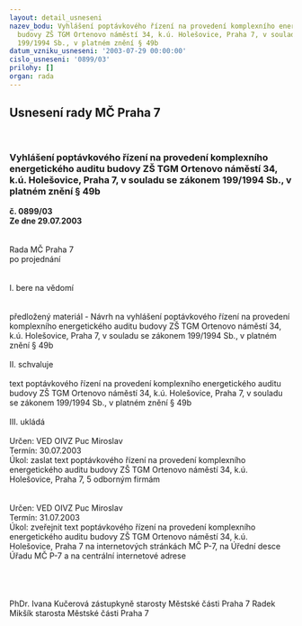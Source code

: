 ```yaml
---
layout: detail_usneseni
nazev_bodu: Vyhlášení poptávkového řízení na provedení komplexního energetického auditu
  budovy ZŠ TGM Ortenovo náměstí 34, k.ú. Holešovice, Praha 7, v souladu se zákonem
  199/1994 Sb., v platném znění § 49b
datum_vzniku_usneseni: '2003-07-29 00:00:00'
cislo_usneseni: '0899/03'
prilohy: []
organ: rada
---
```

<div id="ucUsn_pList" class="usn">
	<span><h2>Usnesení rady MČ Praha 7 </h2>
<br></span><div class="standBody">
<span><h3>Vyhlášení poptávkového řízení na provedení komplexního energetického auditu budovy ZŠ TGM Ortenovo náměstí 34, k.ú. Holešovice, Praha 7, v souladu se zákonem 199/1994 Sb., v platném znění § 49b</h3></span><div class="center">
		<strong>č. 0899/03</strong><br>
	</div>
<div class="center">
		<strong>Ze dne 29.07.2003</strong><br><br>
	</div>
<br>Rada MČ Praha 7<br>po projednání<br><br><br>I.	bere na vědomí<br><br> <br>předložený materiál - Návrh na vyhlášení poptávkového řízení na provedení komplexního energetického auditu budovy ZŠ TGM Ortenovo náměstí 34, k.ú. Holešovice, Praha 7, v souladu se zákonem 199/1994 Sb., v platném znění § 49b<br><br>II.	schvaluje <br><br>text poptávkového řízení na provedení komplexního energetického auditu budovy ZŠ TGM Ortenovo náměstí 34, k.ú. Holešovice, Praha 7, v souladu se zákonem 199/1994 Sb., v platném znění § 49b<br><br>III.	ukládá <br><br>Určen:	VED OIVZ Puc Miroslav<br>Termín: 30.07.2003<br>Úkol:	zaslat text poptávkového řízení na provedení komplexního energetického auditu budovy ZŠ TGM Ortenovo náměstí 34, k.ú. Holešovice, Praha 7, 5 odborným firmám<br> <br><br>Určen:	VED OIVZ Puc Miroslav<br>Termín: 31.07.2003<br>Úkol:	zveřejnit text poptávkového řízení na provedení komplexního energetického auditu budovy ZŠ TGM Ortenovo náměstí 34, k.ú. Holešovice, Praha 7 na internetových stránkách MČ P-7, na Úřední desce Úřadu MČ P-7 a na centrální internetové adrese <br> <br><br> <br>	<br>PhDr. Ivana Kučerová zástupkyně starosty Městské části Praha 7	 Radek Mikšík starosta Městské části Praha 7<br>	<br><br>
</div>
</div>